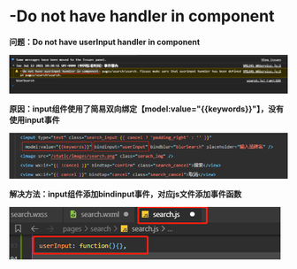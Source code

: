 # -Do not have handler in component

**问题：Do not have userInput handler in component**

![wx-input](08.input组件使用简易双向绑定输入内容有警告.assets/20210713103938268.png)

**原因：input组件使用了简易双向绑定【model:value="{{keywords}}"】，没有使用input事件**

![wx-input](08.input组件使用简易双向绑定输入内容有警告.assets/20210713104402933.png)

**解决方法：input组件添加bindinput事件，对应js文件添加事件函数**

![w-input](08.input组件使用简易双向绑定输入内容有警告.assets/20210713104532465.png)

